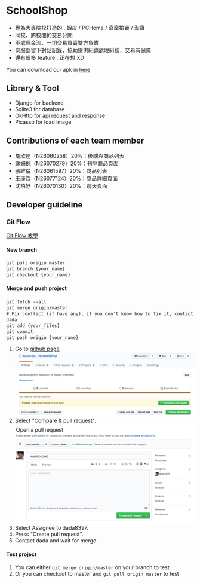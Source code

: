 # SchoolShop

* 專為大專院校打造的...蝦皮 / PCHome / 奇摩拍賣 / 淘寶
* 同校、跨校間的交易分開
* 不處理金流，一切交易買賣雙方負責
* 伺服器留下對話記錄，協助提供紀錄處理糾紛，交易有保障
* 還有很多 feature...正在想 XD

You can download our apk in [here](https://github.com/dada8397/SchoolShop/releases)

## Library & Tool

* Django for backend
* Sqlite3 for database
* OkHttp for api request and response
* Picasso for load image

## Contributions of each team member

* 詹欣達（N26060258）20%：後端與商品列表
* 謝姍倪（N26070279）20%：刊登商品頁面
* 張維倫（N26061597）20%：商品列表
* 王康霖（N26077124）20%：商品詳細頁面
* 沈柏妤（N26070130）20%：聊天頁面

## Developer guideline

### Git Flow

[Git Flow 教學](https://ihower.tw/blog/archives/5140)

#### New branch

```
git pull origin master
git branch {your_name}
git checkout {your_name}
```

#### Merge and push project

```
git fetch --all
git merge origin/master
# Fix conflict (if have any), if you don't know how to fix it, contact dada
git add {your_files}
git commit
git push origin {your_name}
```
1. Go to [github page](https://github.com/dada8397/SchoolShop).
![Github Page](./Screenshots/01.png)
2. Select "Compare & pull request".
![Github Page](./Screenshots/02.png)
3. Select Assignee to dada8397.
4. Press "Create pull request".
5. Contact dada and wait for merge.

#### Test project

1. You can either `git merge origin/master` on your branch to test
2. Or you can checkout to master and `git pull origin master` to test
